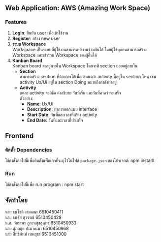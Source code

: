 ## Web Application: AWS (Amazing Work Space)

### Features
1. **Login**: ยืนยัน user เพื่อเข้าใช้งาน
2. **Register**: สร้าง new user
3. **ระบบ Workspace**  
   Workspace เป็นระบบที่ผู้ใช้งานสามารถทำงานร่วมกันได้ โดยผู้ใช้ทุกคนสามารถสร้าง Workspace และเข้าร่วม Workspace ของผู้อื่นได้
4. **Kanban Board**  
   Kanban board จะอยู่ภายใน Workspace โดยจะมี section ย่อยอยู่ภายใน
   - **Section**  
     สามารถสร้าง section ที่ต้องการได้เพื่อกำหนดว่า activity นี้อยู่ใน section ไหน เช่น activity Ux/Ui อยู่ใน section Doing หมายถึงกำลังทำอยู่
   - **Activity**  
     แต่ละ activity จะมีชื่อ คำอธิบาย วันที่เริ่ม และวันที่คาดว่าจะเสร็จ  
     ตัวอย่าง:
     - **Name**: Ux/Ui
     - **Description**: ทำการออกแบบ interface
     - **Start Date**: วันที่และเวลาที่สร้าง activity
     - **End Date**: วันที่และเวลาที่ทำเสร็จ

## Frontend

### ติดตั้ง Dependencies
ใช้คำสั่งต่อไปนี้เพื่อติดตั้งแพ็กเกจที่ระบุไว้ในไฟล์ `package.json` ของโปรเจกต์: npm instarll
### Run
ใช้คำสั่งต่อไปนี้เพื่อ run program : npm start

## จัดทำโดย  
นาย ธนโชติ งามคณะ  6510450411  
นาย ธนธัส สุวรรณ์  6510450429  
น.ส. วัชราพร ภูวะนสุขสุนทร  6510450933  
นาย ศุภกฤต ปะมาคะมา  6510450968  
นาย สิทธิภัทท์ เทพสุธา  6510451000 

